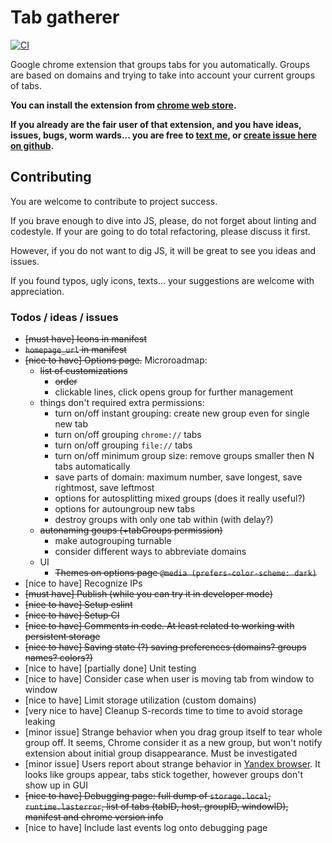 # Tab gatherer

[![CI](https://github.com/michurin/chrome-extension-tab-gatherer/actions/workflows/ci.yml/badge.svg)](https://github.com/michurin/chrome-extension-tab-gatherer/actions/workflows/ci.yml)

Google chrome extension that groups tabs for you automatically.
Groups are based on domains and trying to take into account your current groups of tabs.

**You can install the extension from [chrome web store](https://chrome.google.com/webstore/detail/tab-gatherer/iikbgnplcjndhjlacgfdjilfkiabflbd).**

**If you already are the fair user of that extension, and you have ideas, issues, bugs, worm wards... you are free to [text me](a.michurin@gmail.com),
or [create issue here on github](https://github.com/michurin/chrome-extension-tab-gatherer/issues).**

## Contributing

You are welcome to contribute to project success.

If you brave enough to dive into JS, please, do not forget about linting and codestyle.
If your are going to do total refactoring, please discuss it first.

However, if you do not want to dig JS, it will be great to see you ideas and issues.

If you found typos, ugly icons, texts... your suggestions are welcome with appreciation.

### Todos / ideas / issues

- ~~[must have] Icons in manifest~~
- ~~`homepage_url` in manifest~~
- ~~[nice to have] Options page.~~ Microroadmap:
  - ~~list of customizations~~
    - ~~order~~
    - clickable lines, click opens group for further management
  - things don't required extra permissions:
    - turn on/off instant grouping: create new group even for single new tab
    - turn on/off grouping `chrome://` tabs
    - turn on/off grouping `file://` tabs
    - turn on/off minimum group size: remove groups smaller then N tabs automatically
    - save parts of domain: maximum number, save longest, save rightmost, save leftmost
    - options for autosplitting mixed groups (does it really useful?)
    - options for autoungroup new tabs
    - destroy groups with only one tab within (with delay?)
  - ~~autonaming goups (+tabGroups permission)~~
    - make autogrouping turnable
    - consider different ways to abbreviate domains
  - UI
    - ~~Themes on options page `@media (prefers-color-scheme: dark)`~~
- [nice to have] Recognize IPs
- ~~[must have] Publish (while you can try it in developer mode)~~
- ~~[nice to have] Setup eslint~~
- ~~[nice to have] Setup CI~~
- ~~[nice to have] Comments in code. At least related to working with persistent storage~~
- ~~[nice to have] Saving state (?) saving preferences (domains? groups names? colors?)~~
- [nice to have] \[partially done] Unit testing
- [nice to have] Consider case when user is moving tab from window to window
- [nice to have] Limit storage utilization (custom domains)
- [very nice to have] Cleanup S-records time to time to avoid storage leaking
- [minor issue] Strange behavior when you drag group itself to tear whole group off. It seems, Chrome consider it as a new group, but won't notify extension about initial group disappearance. Must be investigated
- [minor issue] Users report about strange behavior in [Yandex browser](https://browser.yandex.com/). It looks like groups appear, tabs stick together, however groups don't show up in GUI
- ~~[nice to have] Debugging page: full dump of `storage.local`, `runtime.lasterror`, list of tabs (tabID, host, groupID, windowID), manifest and chrome version info~~
- [nice to have] Include last events log onto debugging page
